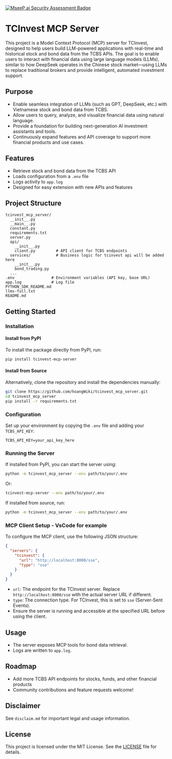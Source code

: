 [![MseeP.ai Security Assessment Badge](https://mseep.net/pr/hoangwiki-tcinvest-mcp-server-badge.png)](https://mseep.ai/app/hoangwiki-tcinvest-mcp-server)

# TCInvest MCP Server

This project is a Model Context Protocol (MCP) server for TCInvest, designed to help users build LLM-powered applications with real-time and historical stock and bond data from the TCBS APIs. The goal is to enable users to interact with financial data using large language models (LLMs), similar to how DeepSeek operates in the Chinese stock market—using LLMs to replace traditional brokers and provide intelligent, automated investment support.

## Purpose
- Enable seamless integration of LLMs (such as GPT, DeepSeek, etc.) with Vietnamese stock and bond data from TCBS.
- Allow users to query, analyze, and visualize financial data using natural language.
- Provide a foundation for building next-generation AI investment assistants and tools.
- Continuously expand features and API coverage to support more financial products and use cases.

## Features
- Retrieve stock and bond data from the TCBS API
- Loads configuration from a `.env` file
- Logs activity to `app.log`
- Designed for easy extension with new APIs and features

## Project Structure
```
tcinvest_mcp_server/
  __init__.py
  __main__.py
  constant.py
  requirements.txt
  server.py
  api/
    __init__.py
    client.py         # API client for TCBS endpoints
  services/           # Business logic for tcinvest api will be added here
    __init__.py
    bond_trading.py
  ...
.env                # Environment variables (API key, base URL)
app.log             # Log file
PYTHON_SDK_README.md
llms-full.txt
README.md
```
## Getting Started

### Installation

#### Install from PyPI

To install the package directly from PyPI, run:

```bash
pip install tcinvest-mcp-server
```

#### Install from Source

Alternatively, clone the repository and install the dependencies manually:

```bash
git clone https://github.com/hoangWiki/tcinvest_mcp_server.git
cd tcinvest_mcp_server
pip install -r requirements.txt
```

### Configuration

Set up your environment by copying the `.env` file and adding your `TCBS_API_KEY`:

```env
TCBS_API_KEY=your_api_key_here
```

### Running the Server

If installed from PyPI, you can start the server using:

```bash
python -m tcinvest_mcp_server --env path/to/your/.env
```

Or:

```bash
tcinvest-mcp-server --env path/to/your/.env
```

If installed from source, run:

```bash
python -m tcinvest_mcp_server --env path/to/your/.env
```
### MCP Client Setup - VsCode for example

To configure the MCP client, use the following JSON structure:

```json
{
  "servers": {
    "tcinvest": {
      "url": "http://localhost:8000/sse",
      "type": "sse"
    }
  }
}
```

- `url`: The endpoint for the TCInvest server. Replace `http://localhost:8000/sse` with the actual server URL if different.
- `type`: The connection type. For TCInvest, this is set to `sse` (Server-Sent Events).
- Ensure the server is running and accessible at the specified URL before using the client.
## Usage
- The server exposes MCP tools for bond data retrieval.
- Logs are written to `app.log`.

## Roadmap
- Add more TCBS API endpoints for stocks, funds, and other financial products
- Community contributions and feature requests welcome!

## Disclaimer
See `disclaim.md` for important legal and usage information.

## License

This project is licensed under the MIT License. See the [LICENSE](LICENSE) file for details.
